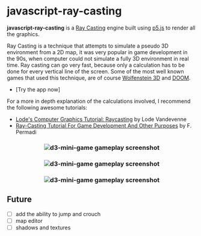 # javascript-ray-casting

**javascript-ray-casting** is a [Ray Casting] engine built using [p5.js] to render all the graphics.

Ray Casting is a technique that attempts to simulate a pseudo 3D environment from a 2D map, it was very popular in game development in the 90s, when computer could not simulate a fully 3D environment in real time. Ray casting can go very fast, because only a calculation has to be done for every vertical line of the screen. Some of the most well known games that used this technique, are of course [Wolfenstein 3D] and [DOOM].

* [Try the app now]

For a more in depth explanation of the calculations involved, I recommend the following awesome tutorials:

* [Lode's Computer Graphics Tutorial: Raycasting] by Lode Vandevenne
* [Ray-Casting Tutorial For Game Development And Other Purposes] by F. Permadi

<h3 align="center">
  <img src="https://dl.dropboxusercontent.com/s/1bos25bvc4xbuhj/ray_01.png?dl=0" alt="d3-mini-game gameplay screenshot" />
</h3>

<h3 align="center">
  <img src="https://dl.dropboxusercontent.com/s/cd8v8bsg3rldf82/ray_02.png?dl=0" alt="d3-mini-game gameplay screenshot" />
</h3>

<h3 align="center">
  <img src="https://dl.dropboxusercontent.com/s/v6bp0tq16sqnikk/ray_03.png?dl=0" alt="d3-mini-game gameplay screenshot" />
</h3>

Future
------

* [ ] add the ability to jump and crouch
* [ ] map editor
* [ ] shadows and textures

<!---
Link References
-->
[Ray Casting]:https://en.wikipedia.org/wiki/Ray_casting
[p5.js]:https://p5js.org/
[Wolfenstein 3D]:https://en.wikipedia.org/wiki/Wolfenstein_3D
[DOOM]:https://en.wikipedia.org/wiki/Doom_(series)
[Lode's Computer Graphics Tutorial: Raycasting]:http://lodev.org/cgtutor/raycasting.html
[Ray-Casting Tutorial For Game Development And Other Purposes]:http://permadi.com/1996/05/ray-casting-tutorial-table-of-contents/
